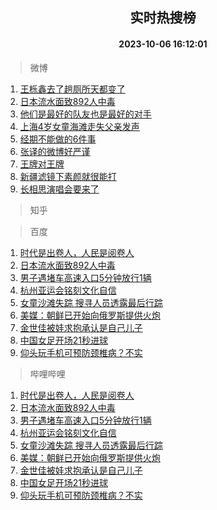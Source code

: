 <div align="center"><h2>实时热搜榜</h2><h4>2023-10-06 16:12:01</h4></div>

> 微博  

1. [王栎鑫去了趟厕所天都变了](https://s.weibo.com/weibo?q=%23%E7%8E%8B%E6%A0%8E%E9%91%AB%E5%8E%BB%E4%BA%86%E8%B6%9F%E5%8E%95%E6%89%80%E5%A4%A9%E9%83%BD%E5%8F%98%E4%BA%86%23&t=31&band_rank=1&Refer=top)<br />
2. [日本流水面致892人中毒](https://s.weibo.com/weibo?q=%23%E6%97%A5%E6%9C%AC%E6%B5%81%E6%B0%B4%E9%9D%A2%E8%87%B4892%E4%BA%BA%E4%B8%AD%E6%AF%92%23&t=31&band_rank=2&Refer=top)<br />
3. [他们是最好的队友也是最好的对手](https://s.weibo.com/weibo?q=%23%E4%BB%96%E4%BB%AC%E6%98%AF%E6%9C%80%E5%A5%BD%E7%9A%84%E9%98%9F%E5%8F%8B%E4%B9%9F%E6%98%AF%E6%9C%80%E5%A5%BD%E7%9A%84%E5%AF%B9%E6%89%8B%23&t=31&band_rank=3&Refer=top)<br />
4. [上海4岁女童海滩走失父亲发声](https://s.weibo.com/weibo?q=%23%E4%B8%8A%E6%B5%B74%E5%B2%81%E5%A5%B3%E7%AB%A5%E6%B5%B7%E6%BB%A9%E8%B5%B0%E5%A4%B1%E7%88%B6%E4%BA%B2%E5%8F%91%E5%A3%B0%23&t=31&band_rank=4&Refer=top)<br />
5. [经期不能做的6件事](https://s.weibo.com/weibo?q=%23%E7%BB%8F%E6%9C%9F%E4%B8%8D%E8%83%BD%E5%81%9A%E7%9A%846%E4%BB%B6%E4%BA%8B%23&t=31&band_rank=5&Refer=top)<br />
6. [张译的微博好严谨](https://s.weibo.com/weibo?q=%23%E5%BC%A0%E8%AF%91%E7%9A%84%E5%BE%AE%E5%8D%9A%E5%A5%BD%E4%B8%A5%E8%B0%A8%23&t=31&band_rank=6&Refer=top)<br />
7. [王牌对王牌](https://s.weibo.com/weibo?q=%E7%8E%8B%E7%89%8C%E5%AF%B9%E7%8E%8B%E7%89%8C&t=31&band_rank=7&Refer=top)<br />
8. [新疆滤镜下素颜就很能打](https://s.weibo.com/weibo?q=%23%E6%96%B0%E7%96%86%E6%BB%A4%E9%95%9C%E4%B8%8B%E7%B4%A0%E9%A2%9C%E5%B0%B1%E5%BE%88%E8%83%BD%E6%89%93%23&t=31&band_rank=8&Refer=top)<br />
9. [长相思演唱会要来了](https://s.weibo.com/weibo?q=%23%E9%95%BF%E7%9B%B8%E6%80%9D%E6%BC%94%E5%94%B1%E4%BC%9A%E8%A6%81%E6%9D%A5%E4%BA%86%23&t=31&band_rank=9&Refer=top)<br />

> 知乎  


> 百度  

1. [时代是出卷人，人民是阅卷人](https://www.baidu.com/s?wd=%E6%97%B6%E4%BB%A3%E6%98%AF%E5%87%BA%E5%8D%B7%E4%BA%BA%EF%BC%8C%E4%BA%BA%E6%B0%91%E6%98%AF%E9%98%85%E5%8D%B7%E4%BA%BA&sa=fyb_news&rsv_dl=fyb_news)<br />
2. [日本流水面致892人中毒](https://www.baidu.com/s?wd=%E6%97%A5%E6%9C%AC%E6%B5%81%E6%B0%B4%E9%9D%A2%E8%87%B4892%E4%BA%BA%E4%B8%AD%E6%AF%92&sa=fyb_news&rsv_dl=fyb_news)<br />
3. [男子遇堵车高速入口5分钟放行1辆](https://www.baidu.com/s?wd=%E7%94%B7%E5%AD%90%E9%81%87%E5%A0%B5%E8%BD%A6%E9%AB%98%E9%80%9F%E5%85%A5%E5%8F%A35%E5%88%86%E9%92%9F%E6%94%BE%E8%A1%8C1%E8%BE%86&sa=fyb_news&rsv_dl=fyb_news)<br />
4. [杭州亚运会铭刻文化自信](https://www.baidu.com/s?wd=%E6%9D%AD%E5%B7%9E%E4%BA%9A%E8%BF%90%E4%BC%9A%E9%93%AD%E5%88%BB%E6%96%87%E5%8C%96%E8%87%AA%E4%BF%A1&sa=fyb_news&rsv_dl=fyb_news)<br />
5. [女童沙滩失踪 搜寻人员透露最后行踪](https://www.baidu.com/s?wd=%E5%A5%B3%E7%AB%A5%E6%B2%99%E6%BB%A9%E5%A4%B1%E8%B8%AA+%E6%90%9C%E5%AF%BB%E4%BA%BA%E5%91%98%E9%80%8F%E9%9C%B2%E6%9C%80%E5%90%8E%E8%A1%8C%E8%B8%AA&sa=fyb_news&rsv_dl=fyb_news)<br />
6. [美媒：朝鲜已开始向俄罗斯提供火炮](https://www.baidu.com/s?wd=%E7%BE%8E%E5%AA%92%EF%BC%9A%E6%9C%9D%E9%B2%9C%E5%B7%B2%E5%BC%80%E5%A7%8B%E5%90%91%E4%BF%84%E7%BD%97%E6%96%AF%E6%8F%90%E4%BE%9B%E7%81%AB%E7%82%AE&sa=fyb_news&rsv_dl=fyb_news)<br />
7. [金世佳被娃求抱承认是自己儿子](https://www.baidu.com/s?wd=%E9%87%91%E4%B8%96%E4%BD%B3%E8%A2%AB%E5%A8%83%E6%B1%82%E6%8A%B1%E6%89%BF%E8%AE%A4%E6%98%AF%E8%87%AA%E5%B7%B1%E5%84%BF%E5%AD%90&sa=fyb_news&rsv_dl=fyb_news)<br />
8. [中国女足开场21秒进球](https://www.baidu.com/s?wd=%E4%B8%AD%E5%9B%BD%E5%A5%B3%E8%B6%B3%E5%BC%80%E5%9C%BA21%E7%A7%92%E8%BF%9B%E7%90%83&sa=fyb_news&rsv_dl=fyb_news)<br />
9. [仰头玩手机可预防颈椎病？不实](https://www.baidu.com/s?wd=%E4%BB%B0%E5%A4%B4%E7%8E%A9%E6%89%8B%E6%9C%BA%E5%8F%AF%E9%A2%84%E9%98%B2%E9%A2%88%E6%A4%8E%E7%97%85%EF%BC%9F%E4%B8%8D%E5%AE%9E&sa=fyb_news&rsv_dl=fyb_news)<br />

> 哔哩哔哩  

1. [时代是出卷人，人民是阅卷人](https://www.baidu.com/s?wd=%E6%97%B6%E4%BB%A3%E6%98%AF%E5%87%BA%E5%8D%B7%E4%BA%BA%EF%BC%8C%E4%BA%BA%E6%B0%91%E6%98%AF%E9%98%85%E5%8D%B7%E4%BA%BA&sa=fyb_news&rsv_dl=fyb_news)<br />
2. [日本流水面致892人中毒](https://www.baidu.com/s?wd=%E6%97%A5%E6%9C%AC%E6%B5%81%E6%B0%B4%E9%9D%A2%E8%87%B4892%E4%BA%BA%E4%B8%AD%E6%AF%92&sa=fyb_news&rsv_dl=fyb_news)<br />
3. [男子遇堵车高速入口5分钟放行1辆](https://www.baidu.com/s?wd=%E7%94%B7%E5%AD%90%E9%81%87%E5%A0%B5%E8%BD%A6%E9%AB%98%E9%80%9F%E5%85%A5%E5%8F%A35%E5%88%86%E9%92%9F%E6%94%BE%E8%A1%8C1%E8%BE%86&sa=fyb_news&rsv_dl=fyb_news)<br />
4. [杭州亚运会铭刻文化自信](https://www.baidu.com/s?wd=%E6%9D%AD%E5%B7%9E%E4%BA%9A%E8%BF%90%E4%BC%9A%E9%93%AD%E5%88%BB%E6%96%87%E5%8C%96%E8%87%AA%E4%BF%A1&sa=fyb_news&rsv_dl=fyb_news)<br />
5. [女童沙滩失踪 搜寻人员透露最后行踪](https://www.baidu.com/s?wd=%E5%A5%B3%E7%AB%A5%E6%B2%99%E6%BB%A9%E5%A4%B1%E8%B8%AA+%E6%90%9C%E5%AF%BB%E4%BA%BA%E5%91%98%E9%80%8F%E9%9C%B2%E6%9C%80%E5%90%8E%E8%A1%8C%E8%B8%AA&sa=fyb_news&rsv_dl=fyb_news)<br />
6. [美媒：朝鲜已开始向俄罗斯提供火炮](https://www.baidu.com/s?wd=%E7%BE%8E%E5%AA%92%EF%BC%9A%E6%9C%9D%E9%B2%9C%E5%B7%B2%E5%BC%80%E5%A7%8B%E5%90%91%E4%BF%84%E7%BD%97%E6%96%AF%E6%8F%90%E4%BE%9B%E7%81%AB%E7%82%AE&sa=fyb_news&rsv_dl=fyb_news)<br />
7. [金世佳被娃求抱承认是自己儿子](https://www.baidu.com/s?wd=%E9%87%91%E4%B8%96%E4%BD%B3%E8%A2%AB%E5%A8%83%E6%B1%82%E6%8A%B1%E6%89%BF%E8%AE%A4%E6%98%AF%E8%87%AA%E5%B7%B1%E5%84%BF%E5%AD%90&sa=fyb_news&rsv_dl=fyb_news)<br />
8. [中国女足开场21秒进球](https://www.baidu.com/s?wd=%E4%B8%AD%E5%9B%BD%E5%A5%B3%E8%B6%B3%E5%BC%80%E5%9C%BA21%E7%A7%92%E8%BF%9B%E7%90%83&sa=fyb_news&rsv_dl=fyb_news)<br />
9. [仰头玩手机可预防颈椎病？不实](https://www.baidu.com/s?wd=%E4%BB%B0%E5%A4%B4%E7%8E%A9%E6%89%8B%E6%9C%BA%E5%8F%AF%E9%A2%84%E9%98%B2%E9%A2%88%E6%A4%8E%E7%97%85%EF%BC%9F%E4%B8%8D%E5%AE%9E&sa=fyb_news&rsv_dl=fyb_news)<br />
